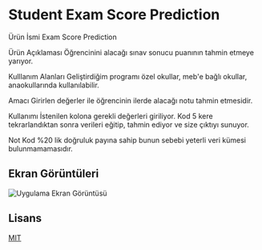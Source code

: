 # Student Exam Score Prediction

Ürün İsmi
Exam Score Prediction

Ürün Açıklaması
 Öğrencinini alacağı sınav sonucu puanının tahmin etmeye yarıyor.

Kulllanım Alanları
 Geliştirdiğim programı özel okullar, meb'e bağlı okullar, anaokullarında kullanılabilir.

Amacı
 Girirlen değerler ile öğrencinin ilerde alacağı notu tahmin etmesidir.

Kullanımı
 İstenilen kolona gerekli değerleri giriliyor. Kod 5 kere tekrarlandıktan sonra verileri eğitip, tahmin ediyor ve size çıktıyı sunuyor.


Not
 Kod %20 lik doğruluk payına sahip bunun sebebi yeterli veri kümesi bulunmamamasıdır.

## Ekran Görüntüleri

![Uygulama Ekran Görüntüsü](https://via.placeholder.com/468x300?text=App+Screenshot+Here)

  
## Lisans

[MIT](https://choosealicense.com/licenses/mit/)

  
